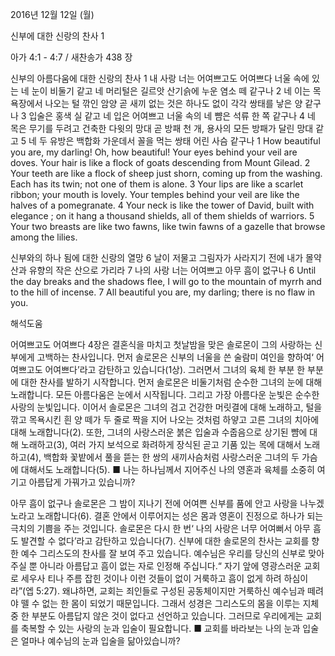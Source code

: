 2016년 12월 12일 (월)

신부에 대한 신랑의 찬사 1



아가 4:1 - 4:7 / 새찬송가 438 장


신부의 아름다움에 대한 신랑의 찬사
1 내 사랑 너는 어여쁘고도 어여쁘다 너울 속에 있는 네 눈이 비둘기 같고 네 머리털은 길르앗 산기슭에 누운 염소 떼 같구나 2 네 이는 목욕장에서 나오는 털 깎인 암양 곧 새끼 없는 것은 하나도 없이 각각 쌍태를 낳은 양 같구나 3 입술은 홍색 실 같고 네 입은 어여쁘고 너울 속의 네 뺨은 석류 한 쪽 같구나 4 네 목은 무기를 두려고 건축한 다윗의 망대 곧 방패 천 개, 용사의 모든 방패가 달린 망대 같고 5 네 두 유방은 백합화 가운데서 꼴을 먹는 쌍태 어린 사슴 같구나
1 How beautiful you are, my darling! Oh, how beautiful! Your eyes behind your veil are doves. Your hair is like a flock of goats descending from Mount Gilead. 2 Your teeth are like a flock of sheep just shorn, coming up from the washing. Each has its twin; not one of them is alone. 3 Your lips are like a scarlet ribbon; your mouth is lovely. Your temples behind your veil are like the halves of a pomegranate. 4 Your neck is like the tower of David, built with elegance ; on it hang a thousand shields, all of them shields of warriors. 5 Your two breasts are like two fawns, like twin fawns of a gazelle that browse among the lilies. 

신부와의 하나 됨에 대한 신랑의 열망
6 날이 저물고 그림자가 사라지기 전에 내가 몰약 산과 유향의 작은 산으로 가리라 7 나의 사랑 너는 어여쁘고 아무 흠이 없구나
6 Until the day breaks and the shadows flee, I will go to the mountain of myrrh and to the hill of incense. 7 
All beautiful you are, my darling; there is no flaw in you.

해석도움





어여쁘고도 어여쁘다 
4장은 결혼식을 마치고 첫날밤을 맞은 솔로몬이 그의 사랑하는 신부에게 고백하는 찬사입니다. 먼저 솔로몬은 신부의 너울을 쓴 술람미 여인을 향하여‘ 어여쁘고도 어여쁘다’라고 감탄하고 있습니다(1상). 그러면서 그녀의 육체 한 부분 한 부분에 대한 찬사를 발하기 시작합니다. 먼저 솔로몬은 비둘기처럼 순수한 그녀의 눈에 대해 노래합니다. 모든 아름다움은 눈에서 시작됩니다. 그리고 가장 아름다운 눈빛은 순수한 사랑의 눈빛입니다. 이어서 솔로몬은 그녀의 검고 건강한 머릿결에 대해 노래하고, 털을 깎고 목욕시킨 흰 양 떼가 두 줄로 짝을 지어 나오는 것처럼 하얗고 고른 그녀의 치아에 대해 노래합니다(2). 또한, 그녀의 사랑스러운 붉은 입술과 수줍음으로 상기된 뺨에 대해 노래하고(3), 여러 가지 보석으로 화려하게 장식된 곧고 기품 있는 목에 대해서 노래하고(4), 백합화 꽃밭에서 풀을 뜯는 한 쌍의 새끼사슴처럼 사랑스러운 그녀의 두 가슴에 대해서도 노래합니다(5).
■ 나는 하나님께서 지어주신 나의 영혼과 육체를 소중히 여기고 아름답게 가꿔가고 있습니까?

아무 흠이 없구나 
솔로몬은 그 밤이 지나기 전에 어여쁜 신부를 품에 안고 사랑을 나누겠노라고 노래합니다(6). 결혼 안에서 이루어지는 성은 몸과 영혼이 진정으로 하나가 되는 극치의 기쁨을 주는 것입니다. 솔로몬은 다시 한 번‘ 나의 사랑은 너무 어여뻐서 아무 흠도 발견할 수 없다’라고 감탄하고 있습니다(7). 신부에 대한 솔로몬의 찬사는 교회를 향한 예수 그리스도의 찬사를 잘 보여 주고 있습니다. 예수님은 우리를 당신의 신부로 맞아 주실 뿐 아니라 아름답고 흠이 없는 자로 인정해 주십니다.“ 자기 앞에 영광스러운 교회로 세우사 티나 주름 잡힌 것이나 이런 것들이 없이 거룩하고 흠이 없게 하려 하심이라”(엡 5:27). 왜냐하면, 교회는 죄인들로 구성된 공동체이지만 거룩하신 예수님과 떼려야 뗄 수 없는 한 몸이 되었기 때문입니다. 그래서 성경은 그리스도의 몸을 이루는 지체 중 한 부분도 아름답지 않은 것이 없다고 선언하고 있습니다. 그러므로 우리에게는 교회를 축복할 수 있는 사랑의 눈과 입술이 필요합니다.
■ 교회를 바라보는 나의 눈과 입술은 얼마나 예수님의 눈과 입술을 닮아있습니까?
